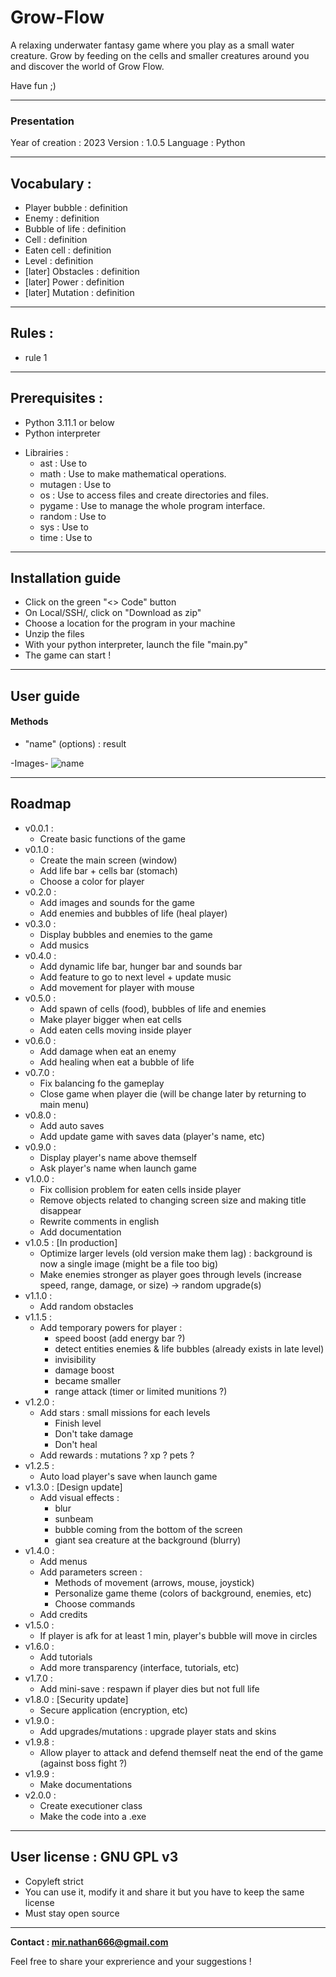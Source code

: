 # Grow-Flow

A relaxing underwater fantasy game where you play as a small water creature. 
Grow by feeding on the cells and smaller creatures around you and discover the world of Grow Flow.

Have fun ;)

***
### Presentation

Year of creation : 2023
Version : 1.0.5
Language : Python

***
## Vocabulary :

<!-- Complete vocabulary -->
- Player bubble : definition
- Enemy : definition
- Bubble of life : definition
- Cell : definition
- Eaten cell : definition
- Level : definition
- [later] Obstacles : definition
- [later] Power : definition
- [later] Mutation : definition

***
## Rules :

<!-- Complete rules -->
- rule 1

***
## Prerequisites :

- Python 3.11.1 or below
- Python interpreter
<!-- Complete libraries -->
- Librairies :
    - ast : Use to 
    - math : Use to make mathematical operations.
    - mutagen : Use to 
    - os : Use to access files and create directories and files.
    - pygame : Use to manage the whole program interface.
    - random : Use to 
    - sys : Use to
    - time : Use to 

***
## Installation guide

- Click on the green "<> Code" button
- On Local/SSH/, click on "Download as zip"
- Choose a location for the program in your machine
- Unzip the files
- With your python interpreter, launch the file "main.py"
- The game can start !

***
## User guide

#### Methods
<!-- Complete methods -->
- "name" (options) : result

-Images-
![name](images/screenshots/name.png)

***
## Roadmap

- v0.0.1 : 
    - Create basic functions of the game
- v0.1.0 : 
    - Create the main screen (window)
    - Add life bar + cells bar (stomach)
    - Choose a color for player
- v0.2.0 :
    - Add images and sounds for the game
    - Add enemies and bubbles of life (heal player)
- v0.3.0 : 
    - Display bubbles and enemies to the game
    - Add musics
- v0.4.0 : 
    - Add dynamic life bar, hunger bar and sounds bar
    - Add feature to go to next level + update music
    - Add movement for player with mouse
- v0.5.0 : 
    - Add spawn of cells (food), bubbles of life and enemies
    - Make player bigger when eat cells
    - Add eaten cells moving inside player
- v0.6.0 : 
    - Add damage when eat an enemy
    - Add healing when eat a bubble of life
- v0.7.0 : 
    - Fix balancing fo the gameplay
    - Close game when player die (will be change later by returning to main menu)
- v0.8.0 : 
    - Add auto saves
    - Add update game with saves data (player's name, etc)
- v0.9.0 : 
    - Display player's name above themself
    - Ask player's name when launch game
- v1.0.0 : 
    - Fix collision problem for eaten cells inside player
    - Remove objects related to changing screen size and making title disappear
    - Rewrite comments in english
    - Add documentation
- v1.0.5 : [In production]
    - Optimize larger levels (old version make them lag) : background is now a single image (might be a file too big)
    - Make enemies stronger as player goes through levels (increase speed, range, damage, or size) -> random upgrade(s)
- v1.1.0 : 
    - Add random obstacles
- v1.1.5 :
    - Add temporary powers for player :
        - speed boost (add energy bar ?)
        - detect entities enemies & life bubbles (already exists in late level)
        - invisibility
        - damage boost
        - became smaller
        - range attack (timer or limited munitions ?)
- v1.2.0 :
    - Add stars : small missions for each levels
        - Finish level
        - Don't take damage
        - Don't heal
    - Add rewards : mutations ? xp ? pets ?
- v1.2.5 : 
    - Auto load player's save when launch game
- v1.3.0 : [Design update]
    - Add visual effects :
        - blur
        - sunbeam
        - bubble coming from the bottom of the screen
        - giant sea creature at the background (blurry)
- v1.4.0 :
    - Add menus
    - Add parameters screen :
        - Methods of movement (arrows, mouse, joystick)
        - Personalize game theme (colors of background, enemies, etc)
        - Choose commands
    - Add credits
- v1.5.0 : 
    - If player is afk for at least 1 min, player's bubble will move in circles
- v1.6.0 :
    - Add tutorials
    - Add more transparency (interface, tutorials, etc)
- v1.7.0 :
    - Add mini-save : respawn if player dies but not full life
- v1.8.0 : [Security update]
    - Secure application (encryption, etc)
- v1.9.0 :
    - Add upgrades/mutations : upgrade player stats and skins
- v1.9.8 : 
    - Allow player to attack and defend themself neat the end of the game (against boss fight ?)
- v1.9.9 : 
    - Make documentations
- v2.0.0 : 
    - Create executioner class
    - Make the code into a .exe

***
## User license : GNU GPL v3

- Copyleft strict
- You can use it, modify it and share it but you have to keep the same license
- Must stay open source

***
**Contact : mir.nathan666@gmail.com**

Feel free to share your exprerience and your suggestions !
